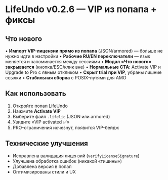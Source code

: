 # LifeUndo v0.2.6 — VIP из попапа + фиксы

## Что нового

• **Импорт VIP-лицензии прямо из попапа** (JSON/armored) — больше не нужно идти в настройки
• **Рабочие RU/EN переключатели** — язык меняется и запоминается между сессиями
• **Модал «Что нового» закрывается** (кнопка/ESC/клик вне)
• **Нормальные CTA**: Activate VIP и Upgrade to Pro с явным откликом
• **Скрыт trial при VIP**, убраны лишние ссылки
• **Стабильная сборка** с POSIX-путями для AMO

## Как использовать

1. Откройте попап LifeUndo
2. Нажмите **Activate VIP**
3. Выберите файл `.lifelic` (JSON или armored)
4. Увидите «VIP activated ✅»
5. PRO-ограничения исчезнут, появится VIP-бейдж

## Технические улучшения

- Исправлена валидация лицензий (`verifyLicenseSignature`)
- Улучшена обработка ошибок (никакой «тишины»)
- Добавлена версия в попап
- Оптимизированы стили и UX



































